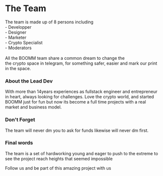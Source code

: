 # The Team

The team is made up of 8 persons including \
&#x20;\- Developper \
&#x20;\- Designer\
&#x20;\- Marketer\
&#x20;\- Crypto Specialist\
&#x20;\- Moderators \
\
All the BOOMM team share a common dream to change the \
the crypto space in telegram, for something safer, easier and mark our print in the space.&#x20;

### About the Lead Dev

With more than 14years experiences as fullstack engineer and entrepreneur in heart, always looking for challenges. Love the crypto world, and started BOOMM just for fun but now its become a full time projects with a real market and business model.

### Don't Forget&#x20;

The team will never dm you to ask for funds likewise will never dm first.&#x20;

### Final words

The team is a set of hardworking young and eager to push to the extreme to see the project reach heights that seemed impossible

Follow us and be part of this amazing project with us&#x20;
